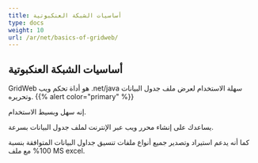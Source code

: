```yaml
---
title: أساسيات الشبكة العنكبوتية
type: docs
weight: 10
url: /ar/net/basics-of-gridweb/
---
```

##  أساسيات الشبكة العنكبوتية
GridWeb هو أداة تحكم ويب .net/java سهلة الاستخدام لعرض ملف جدول البيانات وتحريره.
{{% alert color="primary" %}} 

إنه سهل وبسيط الاستخدام.

يساعدك على إنشاء محرر ويب عبر الإنترنت لملف جدول البيانات بسرعة.

كما أنه يدعم استيراد وتصدير جميع أنواع ملفات تنسيق جداول البيانات المتوافقة بنسبة 100% مع ملف MS excel.


